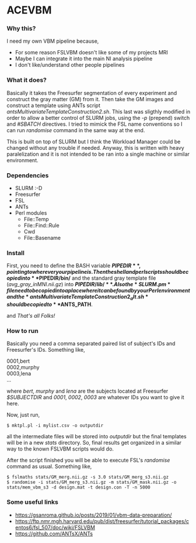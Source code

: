 # ACEVBM

### Why this?

I need my own VBM pipeline because,

- For some reason FSLVBM doesn't like some of my projects MRI
- Maybe I can integrate it into the main NI analysis pipeline
- I don't like/understand other people pipelines

### What it does?

Basically it takes the Freesurfer segmentation of every experiment and construct the gray matter (GM) from it. Then take the GM images and construct a template 
using ANTs script *antsMultivariateTemplateConstruction2.sh*. This last was sligthly modified in order to allow a better control of SLURM jobs, using the *-p* (prepend) switch and *#SBATCH* directives. I tried to mimick the FSL name conventions so I can run *randomise* command in the same way at the end.

This is built on top of SLURM but I think the Workload Manager could be changed without any trouble if needed. Anyway, this is written with heavy paralelization and it is not intended to be ran into a single machine or similar environment.

### Dependencies

- SLURM :-D
- Freesurfer
- FSL
- ANTs
- Perl modules
  - File::Temp
  - File::Find::Rule
  - Cwd
  - File::Basename

### Install

First, you need to define the BASH variable **$PIPEDIR**, pointing to wherever your pipeline is. Then the shell and perl scripts should be copied into **$PIPEDIR/bin/** and the standard gray template file (*avg_gray_inMNI.nii.gz*) into **$PIPEDIR/lib/**. Also the *SLURM.pm* file need to be copied into a place where it can be found by your Perl environment and the *antsMultivariateTemplateConstruction2_alt.sh* should be copied to **$ANTS\_PATH**.

and *That's all Folks!*

### How to run

Basically you need a comma separated paired list of subject's IDs and Freesurfer's IDs. Something like,


0001,bert \
0002,murphy \
0003,lena \
...


where *bert*, *murphy* and *lena* are the subjects located at Freesurfer *$SUBJECTDIR* and *0001*, *0002*, *0003* are whatever IDs you want to give it here.

Now, just run,

`$ mktpl.pl -i mylist.csv -o outputdir`

all the intermediate files will be stored into *outputdir* but the final templates will be in a new *stats* directory. So, final results get organized in a similar way to the known FSLVBM scripts would do.

After the script finished you will be able to execute FSL's *randomise* command as usual. Something like,

`$ fslmaths stats/GM_merg.nii.gz -s 3.0 stats/GM_merg_s3.nii.gz` \
`$ randomise -i stats/GM_merg_s3.nii.gz -m stats/GM_mask.nii.gz -o stats/mem_vbm_s3 -d design.mat -t design.con -T -n 5000`


### Some useful links

 - https://gsanroma.github.io/posts/2019/01/vbm-data-preparation/
 - https://ftp.nmr.mgh.harvard.edu/pub/dist/freesurfer/tutorial_packages/centos6/fsl_507/doc/wiki/FSLVBM
 - https://github.com/ANTsX/ANTs
